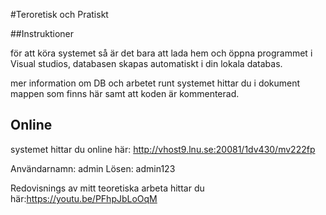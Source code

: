 #Teroretisk och Pratiskt  

##Instruktioner 

för att köra systemet så är det bara att lada hem och öppna
programmet i Visual studios, databasen skapas automatiskt i din lokala databas.

mer information om DB och arbetet runt systemet hittar
du i dokument mappen som finns här samt att koden är kommenterad.  

## Online

systemet hittar du online här: http://vhost9.lnu.se:20081/1dv430/mv222fp

Användarnamn: admin 
Lösen: admin123

Redovisnings av mitt teoretiska arbeta hittar du här:https://youtu.be/PFhpJbLoOqM



